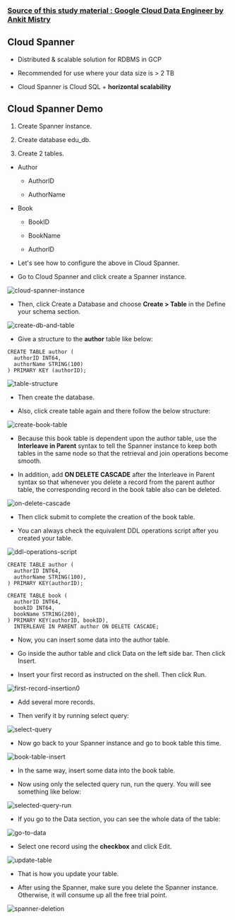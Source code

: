 ### [Source of this study material : Google Cloud Data Engineer by Ankit Mistry](https://www.udemy.com/course/google-cloud-gcp-professional-data-engineer-certification/)


## Cloud Spanner

- Distributed & scalable solution for RDBMS in GCP

- Recommended for use where your data size is > 2 TB

- Cloud Spanner is Cloud SQL + **horizontal scalability**


## Cloud Spanner Demo

1. Create Spanner instance.

2. Create database edu_db.

3. Create 2 tables.

  - Author

    - AuthorID

    - AuthorName


  - Book

    - BookID

    - BookName

    - AuthorID


- Let's see how to configure the above in Cloud Spanner.


- Go to Cloud Spanner and click create a Spanner instance.


![cloud-spanner-instance](/GCP_pictures/Study-logs/cloud-spanner/spanner-instance.PNG "Spanner instance creation")


- Then, click Create a Database and choose **Create > Table** in the Define your schema section.


![create-db-and-table](/GCP_pictures/Study-logs/cloud-spanner/create-db-and-table.PNG "Create a db and table")



- Give a structure to the **author** table like below:


```
CREATE TABLE author (
  authorID INT64,
  authorName STRING(100)
) PRIMARY KEY (authorID);
```


![table-structure](/GCP_pictures/Study-logs/cloud-spanner/table-structure.PNG "Table structure")



- Then create the database.


- Also, click create table again and there follow the below structure:


![create-book-table](/GCP_pictures/Study-logs/cloud-spanner/interleave-tables.PNG "Interleave tables")


- Because this book table is dependent upon the author table, use the **Interleave in Parent** syntax to tell the Spanner instance to keep both tables in the same node so that the retrieval and join operations become smooth.


- In addition, add **ON DELETE CASCADE** after the Interleave in Parent syntax so that whenever you delete a record from the parent author table, the corresponding record in the book table also can be deleted.


![on-delete-cascade](/GCP_pictures/Study-logs/cloud-spanner/on-delete-cascade.PNG "On Delete Cascade")


- Then click submit to complete the creation of the book table.


- You can always check the equivalent DDL operations script after you created your table.


![ddl-operations-script](/GCP_pictures/Study-logs/cloud-spanner/ddl-operation-script.PNG "DDL Operations script")


```
CREATE TABLE author (
  authorID INT64,
  authorName STRING(100),
) PRIMARY KEY(authorID);

CREATE TABLE book (
  authorID INT64,
  bookID INT64,
  bookName STRING(200),
) PRIMARY KEY(authorID, bookID),
  INTERLEAVE IN PARENT author ON DELETE CASCADE;
```


- Now, you can insert some data into the author table.


- Go inside the author table and click Data on the left side bar. Then click Insert.


- Insert your first record as instructed on the shell. Then click Run.


![first-record-insertion0](/GCP_pictures/Study-logs/cloud-spanner/insert-first-record.PNG "Insert first record")


- Add several more records.


- Then verify it by running select query:


![select-query](/GCP_pictures/Study-logs/cloud-spanner/select-query.PNG "Select query")


- Now go back to your Spanner instance and go to book table this time.


![book-table-insert](/GCP_pictures/Study-logs/cloud-spanner/book-table-insert.PNG "Book table insert")


- In the same way, insert some data into the book table.


- Now using only the selected query run, run the query. You will see something like below:


![selected-query-run](/GCP_pictures/Study-logs/cloud-spanner/verify-book-table.PNG "Verify Book table")


- If you go to the Data section, you can see the whole data of the table:


![go-to-data](/GCP_pictures/Study-logs/cloud-spanner/go-to-data.PNG "Go to Data")


- Select one record using the **checkbox** and click Edit.


![update-table](/GCP_pictures/Study-logs/cloud-spanner/update-table.PNG "Update table")


- That is how you update your table.


- After using the Spanner, make sure you delete the Spanner instance. Otherwise, it will consume up all the free trial point.


![spanner-deletion](/GCP_pictures/Study-logs/cloud-spanner/spanner-deletion.PNG "Spanner deletion")
